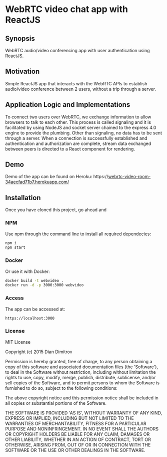# WebRTC video chat app with ReactJS
## Synopsis
WebRTC audio/video conferencing app with user authentication using ReactJS.
## Motivation
Simple ReactJS app that interacts with the WebRTC APIs to establish audio/video conference between 2 users, without a trip through a server.
## Application Logic and Implementations
To connect two users over WebRTC, we exchange information to allow browsers to talk to each other. This process is called signaling and it is facilitated by using NodeJS and socket server chained to the express 4.0 engine to provide the plumbing. Other than signaling, no data has to be sent through a server. When a connection is successfully established and authentication and authorization are complete, stream data exchanged between peers is directed to a React component for rendering.

## Demo
Demo of the app can be found on Heroku:
https://[webrtc-video-room-34aecfad71b7.herokuapp.com/](https://webrtc-video-room-34aecfad71b7.herokuapp.com/)

## Installation
Once you have cloned this project, go ahead and

### NPM
Use npm through the command line to install all required dependecies:

```bash
npm i
npm start
```

### Docker
Or use it with Docker:

```bash
docker build -t webvideo .
docker run -d -p 3000:3000 webvideo
```

### Access
The app can be accessed at:

```bash
https://localhost:3000
```

### License

MIT License

Copyright (c) 2015 Dian Dimitrov

Permission is hereby granted, free of charge, to any person obtaining a copy of this software and associated documentation files (the 'Software'), to deal in the Software without restriction, including without limitation the rights to use, copy, modify, merge, publish, distribute, sublicense, and/or sell copies of the Software, and to permit persons to whom the Software is furnished to do so, subject to the following conditions:

The above copyright notice and this permission notice shall be included in all copies or substantial portions of the Software.

THE SOFTWARE IS PROVIDED 'AS IS', WITHOUT WARRANTY OF ANY KIND, EXPRESS OR IMPLIED, INCLUDING BUT NOT LIMITED TO THE WARRANTIES OF MERCHANTABILITY, FITNESS FOR A PARTICULAR PURPOSE AND NONINFRINGEMENT. IN NO EVENT SHALL THE AUTHORS OR COPYRIGHT HOLDERS BE LIABLE FOR ANY CLAIM, DAMAGES OR OTHER LIABILITY, WHETHER IN AN ACTION OF CONTRACT, TORT OR OTHERWISE, ARISING FROM, OUT OF OR IN CONNECTION WITH THE SOFTWARE OR THE USE OR OTHER DEALINGS IN THE SOFTWARE.
